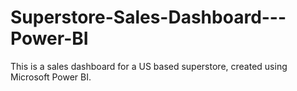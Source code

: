# Superstore-Sales-Dashboard---Power-BI
This is a sales dashboard for a US based superstore, created using Microsoft Power BI. 
